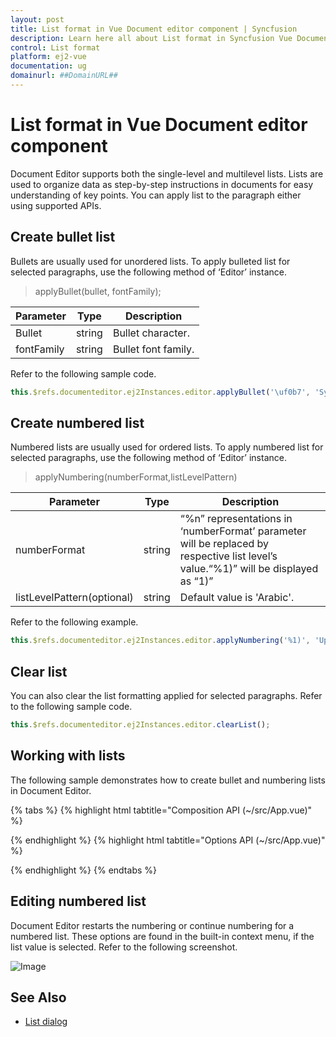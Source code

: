 ```yaml
---
layout: post
title: List format in Vue Document editor component | Syncfusion
description: Learn here all about List format in Syncfusion Vue Document editor component of Syncfusion Essential JS 2 and more.
control: List format 
platform: ej2-vue
documentation: ug
domainurl: ##DomainURL##
---
```


# List format in Vue Document editor component

Document Editor supports both the single-level and multilevel lists. Lists are used to organize data as step-by-step instructions in documents for easy understanding of key points. You can apply list to the paragraph either using supported APIs.

## Create bullet list

Bullets are usually used for unordered lists. To apply bulleted list for selected paragraphs, use the following method of ‘Editor’ instance.

> applyBullet(bullet, fontFamily);

| Parameter  | Type   | Description         |
| ---------- | ------ | ------------------- |
| Bullet     | string | Bullet character.   |
| fontFamily | string | Bullet font family. |

Refer to the following sample code.

```ts
this.$refs.documenteditor.ej2Instances.editor.applyBullet('\uf0b7', 'Symbol');
```

## Create numbered list

Numbered lists are usually used for ordered lists. To apply numbered list for selected paragraphs, use the following method of ‘Editor’ instance.

> applyNumbering(numberFormat,listLevelPattern)

| Parameter                  | Type   | Description                                                                                                                        |
| -------------------------- | ------ | ---------------------------------------------------------------------------------------------------------------------------------- |
| numberFormat               | string | “%n” representations in ‘numberFormat’ parameter will be replaced by respective list level’s value.“%1)” will be displayed as “1)” |
| listLevelPattern(optional) | string | Default value is 'Arabic'.                                                                                                         |

Refer to the following example.

```ts
this.$refs.documenteditor.ej2Instances.editor.applyNumbering('%1)', 'UpRoman');
```

## Clear list

You can also clear the list formatting applied for selected paragraphs. Refer to the following sample code.

```ts
this.$refs.documenteditor.ej2Instances.editor.clearList();
```

## Working with lists

The following sample demonstrates how to create bullet and numbering lists in Document Editor.

{% tabs %}
{% highlight html tabtitle="Composition API (~/src/App.vue)" %}

<template>
  <div style="width:100%;height:330px">
    <div>
      <ejs-toolbar v-bind:clicked='toolbarButtonClick'>
        <e-items>
          <e-item prefixIcon="e-de-ctnr-bullets e-icons" tooltipText="Bullets" id="Bullets"></e-item>
          <e-item prefixIcon="e-de-ctnr-numbering e-icons" tooltipText="Numbering" id="Numbering"></e-item>
          <e-item text="Clear" id="clearlist" tooltipText="Clear List"></e-item>
        </e-items>
      </ejs-toolbar>
    </div>
    <ejs-documenteditor ref="documenteditor" :enableSelection='true' :isReadOnly='false' :enableEditor='true'
      :enableEditorHistory='true' :enableSfdtExport='true' height="370px" style="width: 100%;"></ejs-documenteditor>
  </div>
</template>
<script setup>
import { DocumentEditorComponent as EjsDocumenteditor, Selection, Editor, SfdtExport, EditorHistory } from '@syncfusion/ej2-vue-documenteditor';
import { ToolbarComponent as EjsToolbar } from "@syncfusion/ej2-vue-navigations";
import { provide } from 'vue';

provide('DocumentEditor', [SfdtExport, EditorHistory, Selection, Editor])

const toolbarButtonClick = function (args) {
  switch (args.item.id) {
    case 'Bullets':
      //To create bullet list
      this.$refs.documenteditor.ej2Instances.editor.applyBullet('\uf0b7', 'Symbol');
      break;
    case 'Numbering':
      //To create numbering list
      this.$refs.documenteditor.ej2Instances.editor.applyNumbering('%1)', 'UpRoman');
      break;
    case 'clearlist':
      //To clear list
      this.$refs.documenteditor.ej2Instances.editor.clearList();
      break;
  }
}

</script>
<style>
@import "../node_modules/@syncfusion/ej2-vue-documenteditor/styles/material.css";
</style>

{% endhighlight %}
{% highlight html tabtitle="Options API (~/src/App.vue)" %}

<template>
  <div style="width:100%;height:330px">
    <div>
      <ejs-toolbar v-bind:clicked='toolbarButtonClick'>
        <e-items>
          <e-item prefixIcon="e-de-ctnr-bullets e-icons" tooltipText="Bullets" id="Bullets"></e-item>
          <e-item prefixIcon="e-de-ctnr-numbering e-icons" tooltipText="Numbering" id="Numbering"></e-item>
          <e-item text="Clear" id="clearlist" tooltipText="Clear List"></e-item>
        </e-items>
      </ejs-toolbar>
    </div>
    <ejs-documenteditor ref="documenteditor" :enableSelection='true' :isReadOnly='false' :enableEditor='true'
      :enableEditorHistory='true' :enableSfdtExport='true' height="370px" style="width: 100%;"></ejs-documenteditor>
  </div>
</template>
<script>
import { DocumentEditorComponent, Selection, Editor, SfdtExport, EditorHistory } from '@syncfusion/ej2-vue-documenteditor';
import { ToolbarComponent } from "@syncfusion/ej2-vue-navigations";

export default {
  components: {
    'ejs-documenteditor': DocumentEditorComponent,
    'ejs-toolbar': ToolbarComponent
  },
  data: function () {
    return {
    };
  },
  provide: {
    DocumentEditor: [SfdtExport, EditorHistory, Selection, Editor]
  },
  methods: {
    toolbarButtonClick: function (args) {
      switch (args.item.id) {
        case 'Bullets':
          //To create bullet list
          this.$refs.documenteditor.ej2Instances.editor.applyBullet('\uf0b7', 'Symbol');
          break;
        case 'Numbering':
          //To create numbering list
          this.$refs.documenteditor.ej2Instances.editor.applyNumbering('%1)', 'UpRoman');
          break;
        case 'clearlist':
          //To clear list
          this.$refs.documenteditor.ej2Instances.editor.clearList();
          break;
      }
    }
  }
}
</script>
<style>
@import "../node_modules/@syncfusion/ej2-vue-documenteditor/styles/material.css";
</style>

{% endhighlight %}
{% endtabs %}

## Editing numbered list

Document Editor restarts the numbering or continue numbering for a numbered list. These options are found in the built-in context menu, if the list value is selected. Refer to the following screenshot.

![Image](images/list.png)

## See Also

* [List dialog](../document-editor/dialog#list-dialog)